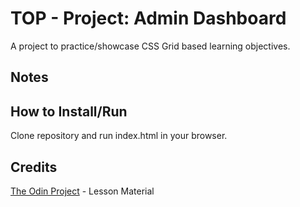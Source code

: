 # TOP - Project: Admin Dashboard

A project to practice/showcase CSS Grid based learning objectives.

## Notes


## How to Install/Run

Clone repository and run index.html in your browser.

## Credits
[The Odin Project](https://www.theodinproject.com/lessons/node-path-intermediate-html-and-css-admin-dashboard) - Lesson Material
